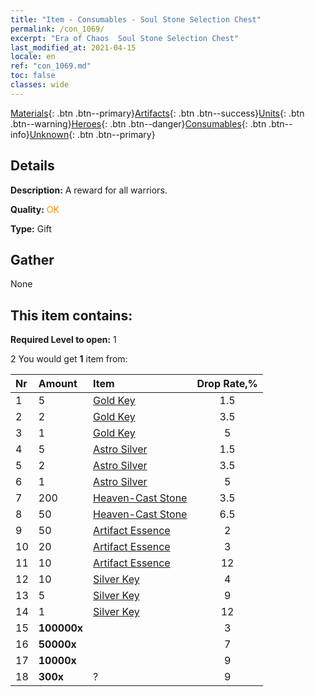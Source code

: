 ```yaml
---
title: "Item - Consumables - Soul Stone Selection Chest"
permalink: /con_1069/
excerpt: "Era of Chaos  Soul Stone Selection Chest"
last_modified_at: 2021-04-15
locale: en
ref: "con_1069.md"
toc: false
classes: wide
---
```

 [Materials](/Items/){: .btn .btn--primary}[Artifacts](/Items/Artifacts/){: .btn .btn--success}[Units](/Items/Units/){: .btn .btn--warning}[Heroes](/Items/Heroes/){: .btn .btn--danger}[Consumables](/Items/Consumables/){: .btn .btn--info}[Unknown](/Items/Unknown/){: .btn .btn--primary}

## Details
 **Description:** A reward for all warriors.

 **Quality:** <span style="color: #FF8C00">OK</span>

 **Type:** Gift

## Gather

  None

## This item contains:

 **Required Level to open:** 1

 2 You would get **1** item  from:

  | Nr | Amount |     Item    | Drop Rate,% |
  |:---|:-------|:------------|:---------:|
  | 1 | 5 | [Gold Key](/Items/con_783/) | 1.5 | 
  | 2 | 2 | [Gold Key](/Items/con_783/) | 3.5 | 
  | 3 | 1 | [Gold Key](/Items/con_783/) | 5 | 
  | 4 | 5 | [Astro Silver](/Items/con_969/) | 1.5 | 
  | 5 | 2 | [Astro Silver](/Items/con_969/) | 3.5 | 
  | 6 | 1 | [Astro Silver](/Items/con_969/) | 5 | 
  | 7 | 200 | [Heaven-Cast Stone](/Items/art_188/) | 3.5 | 
  | 8 | 50 | [Heaven-Cast Stone](/Items/art_188/) | 6.5 | 
  | 9 | 50 | [Artifact Essence](/Items/con_761/) | 2 | 
  | 10 | 20 | [Artifact Essence](/Items/con_761/) | 3 | 
  | 11 | 10 | [Artifact Essence](/Items/con_761/) | 12 | 
  | 12 | 10 | [Silver Key](/Items/con_693/) | 4 | 
  | 13 | 5 | [Silver Key](/Items/con_693/) | 9 | 
  | 14 | 1 | [Silver Key](/Items/con_693/) | 12 | 
  | 15 |  **100000x** | <i class="fas fa-coins"/> | 3 | 
  | 16 |  **50000x** | <i class="fas fa-coins"/> | 7 | 
  | 17 |  **10000x** | <i class="fas fa-coins"/> | 9 | 
  | 18 | **300x** | ? | 9 | 
